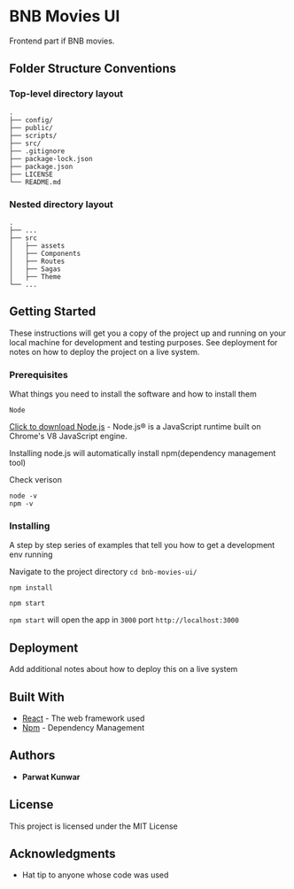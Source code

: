 # BNB Movies UI

Frontend part if BNB movies.

## Folder Structure Conventions

### Top-level directory layout

    .
    ├── config/
    ├── public/
    ├── scripts/
    ├── src/
    ├── .gitignore
    ├── package-lock.json
    ├── package.json
    ├── LICENSE
    └── README.md

### Nested directory layout

    .
    ├── ...
    ├── src
    │   ├── assets
    │   ├── Components
    │   ├── Routes
    │   ├── Sagas
    │   ├── Theme
    └── ...

## Getting Started

These instructions will get you a copy of the project up and running on your local machine for development and testing purposes. See deployment for notes on how to deploy the project on a live system.

### Prerequisites

What things you need to install the software and how to install them

```
Node
```

[Click to download Node.js](https://nodejs.org/en/) - Node.js® is a JavaScript runtime built on Chrome's V8 JavaScript engine.

Installing node.js will automatically install npm(dependency management tool)

Check verison

```
node -v
npm -v
```

### Installing

A step by step series of examples that tell you how to get a development env running

Navigate to the project directory `cd bnb-movies-ui/`

```
npm install

npm start
```

`npm start` will open the app in `3000` port `http://localhost:3000`

## Deployment

Add additional notes about how to deploy this on a live system

## Built With

- [React](https://reactjs.org/) - The web framework used
- [Npm](https://www.npmjs.com/) - Dependency Management

## Authors

- **Parwat Kunwar**

## License

This project is licensed under the MIT License

## Acknowledgments

- Hat tip to anyone whose code was used
